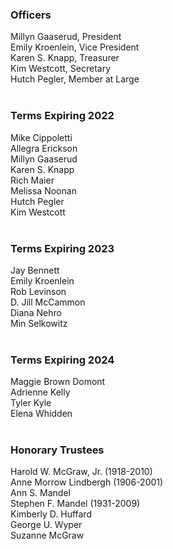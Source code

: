 <div class="row margin-bottom-10">
<div class="col-md-4">

### Officers
Millyn Gaaserud, President<br />
Emily Kroenlein, Vice President<br />
Karen S. Knapp, Treasurer<br />
Kim Westcott, Secretary<br />
Hutch Pegler, Member at Large<br />
<br />

### Terms Expiring 2022
Mike Cippoletti<br />
Allegra Erickson<br />
Millyn Gaaserud<br />
Karen S. Knapp<br />
Rich Maier<br />
Melissa Noonan<br />
Hutch Pegler<br />
Kim Westcott<br />
<br />

</div>
<div class="col-md-4">
	
### Terms Expiring 2023
Jay Bennett<br />
Emily Kroenlein<br />
Rob Levinson<br />
D. Jill McCammon<br />
Diana Nehro<br />
Min Selkowitz<br />
<br />

### Terms Expiring 2024
Maggie Brown Domont<br />
Adrienne Kelly<br />
Tyler Kyle<br />
Elena Whidden<br />
<br />

</div>
<div class="col-md-4">

### Honorary Trustees
Harold W. McGraw, Jr. (1918-2010)<br />
Anne Morrow Lindbergh (1906-2001)<br />
Ann S. Mandel<br />
Stephen F. Mandel (1931-2009)<br />
Kimberly D. Huffard<br />
George U. Wyper<br />
Suzanne McGraw

</div>
</div>